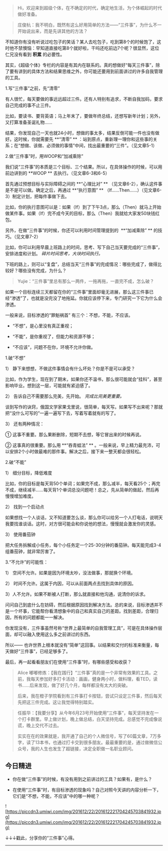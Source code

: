 > Hi，欢迎来到超级个体，在不确定的时代，确定地生活，为个体崛起的时代做好准备。

> 庄俊杭：我不明白，既然有这么好用简单的方法——“三件事”，为什么不一开始说出来，而是先讲其他的方法？

不知道你有没有听说过吃包子的笑话？某人去吃包子，吃到第8个的时候饱了，这时他不禁懊恼：早知道直接吃第8个就好啦，干吗还吃前边7个呢？很显然，这位仁兄没有看到 **积累** 的必要性。

其实，《超级个体》专栏的内容是有其内在联系的。真的想做好“每天三件事”，除了要有讲到的具体方法和结果思维之外，你可能还要用到前面讲过的许多自我管理的工具。

1.写“三件事”之前，先“清零”

有人很忙，每天要做的事远远超过三件。还有人特别有追求，不断自我加码，要求自己完成的事不止三件。

比如，要读书、要背英语；马上年末了，要做年终总结，还想写新年计划；另外，又打算准备圣诞礼物……

结果，你发现自己一天也就24小时，想做的事太多，结果反倒可能一件也没有做好。这时候，你就需要先 **“清零” ** ：站到原点，重新理一理你和这些事的关系；在“想做、该做、必须做的事情”中间，找出最重要的“三件”。（见文章5-1）

2.做“三件事”时，用WOOP和“加减乘除”

我们说“三件事”的本质是三个目标、三个结果。所以，在具体操作的时候，可以用前边讲到的 **WOOP ** 去执行。（见文章6-3和6-5）

首先通过预想目标与实际障碍之间的 **“心理比对” ** （见文章6-2），确认这件事是不是可以做。确定之后，再通过 **“执行意图” ** （If……Then……）（见文章6-3）制定计划，把每件事做下去。

比如，你的执行意图可以是：如果（If）到了下午3点，那么（Then）就马上开始做某件事。如果（If）完不成今天的目标，那么（Then）我就给大家发50块钱红包。

另外，在做“三件事”的时候，你还可以利用时间管理提到的  **“加减乘除” ** 的技巧。（见文章7-2）

比如，你可以利用早晨上班路上的时间，思考、写下自己当天要完成的“三件事”，安排进度和计划。 *碎片时间思考，大块时间执行。*

下班的路上，则可以“复盘”，总结当天“三件事”的完成情况：哪些完成了，做得比较好？哪些没有完成，为什么？ 

> Yujie：“三件事”里总有那么一两件，一拖再拖，一直完不成，怎么破？

如果一个目标连续三天都留在你的“三件事”里面却毫无进展，那么这三件事已经“渗透”了，也就是没完没了地拖延。你就应该停下来，专门研究一下它为什么会渗透。

一般来说，目标渗透的“罪魁祸首” 有三个：不想，不能，不应该。

* “不想”，是心里没有真正重视；

* “不能”，是你重视了，但能力和资源不够；

* “不应该”，问题不在你，环境不允许你做。

1.破“不想”

1） 静下来想想，不做这件事情会有什么坏处？你是不是可以承受？

比如，作为学生，现在到了期末，如果你还不温书，那么很可能就会“挂科”，甚至影响毕业。想到这一层，可能就有紧迫感了。

2） 告诉自己不需要那么完美，先开始。 *完成比完美更重要。*

谈到写作的诀窍，俄国文学家果戈里说，很简单，每天写。如果写不出来呢？那就把“没什么可写的”一遍一遍写下去，写着写着就有的写了。

3） 还有两种情况：

① 这事不重要。那么果断删除，短期不去想，等它冒出来的时候再说。

② 这事真的很重要。那么用 **“吞青蛙法” ** 。一般来说，早上精力最充沛，可以安排2个小时做最难的那件事。解决之后，接下来一整天都会很轻松。

2.破“不能”

1） 细分目标，降低难度

比如，你的目标是每天背50个单词；如果完不成，那么减半，每天看25个；再完不成，继续减半……每天背1个单词总没问题吧！总之，先从简单的做起，然后再慢慢增加难度。

2） 找到一个启动点

如果想找一个人谈话，又不知道要怎么谈，那么你可以给另一个人打电话，说明天我要找谁谈话。这时，对方很可能会和你说他的想法，慢慢就会激发你的灵感。

3） 使用番茄钟

把大任务拆解成小任务，每个小任务定一个25-30分钟的番茄钟。每天能完成3-4组番茄钟，就非常厉害了。

3.“不允许”的可能性：

1） 空间不允许。如果是因为环境太吵，没法做事，那就换个环境。

2） 时间不允许。这属于内因，可以从前面两点去找到具体的原因。

3）人不允许。如果不断被人打断，那么就直接和他沟通，说清你的诉求。

问问自己到底什么在妨碍，然后根据原因找到解决方法。总的来说，目标渗透并不是一个坏事，它能帮你看清想象中的自己和真实自己的差距。找到差距，合理归因，所有的问题都能一一解决。

你发现没有，三件事虽然号称“世界上最简单的自我管理工具”，可是在具体操作层面，却可以融入使用这么多之前讲过的东西。

所以—— 也许世界上根本就没有“简单”这回事。以结果和交付的标准来衡量，每天做好“三件事”，已经足够多了。

最后，再一起看看朋友们在使用“三件事”时，有哪些感受和收获？

> Alice 嘟嘟修炼：【我在践行】“三件事”真的是一个非常有效果的工具。之前，我每天参加好多打卡活动：画画，健身两小时，做料理，看TED，读书……后来发现，做了好几个月，每样都没有太大的突破。
> 
> 后来，我在橙子学院看到有三件事打卡按钮，尝试只设定三件事，然后每天先把这三件完成。这让我觉得特别踏实。

> 任振华：【我要分享】从今年6月23号开始使用“三件事”，每天坚持发在一个打卡群里。早上做计划，晚上做总结，白天坚持完成。总感觉不完成像说谎，晚上交代不过去。
> 
> 实实在在的效果就是，我开通了自己的个人微信号，写了60篇文章，7万多字，读了13本书，也通过打卡交到很多朋友。最最重要的是，通过做微信公众号，我的人生也发生了超链接，决定全职做一名职业顾问。

## 今日精进

* 你在做“三件事”的时候，有没有用到之前讲过的工具？如果有，是什么？

* 在使用“三件事”时，有目标渗透的现象吗？自己对照今天讲的内容分析一下，它们是“不想，不能，不应该”中的哪一种呢？

![https://piccdn3.umiwi.com/img/201612/22/201612221704245703841932.jpg](https://piccdn3.umiwi.com/img/201612/22/201612221704245703841932.jpg)

↓↓↓戳此，分享你的“三件事”心得。

---
